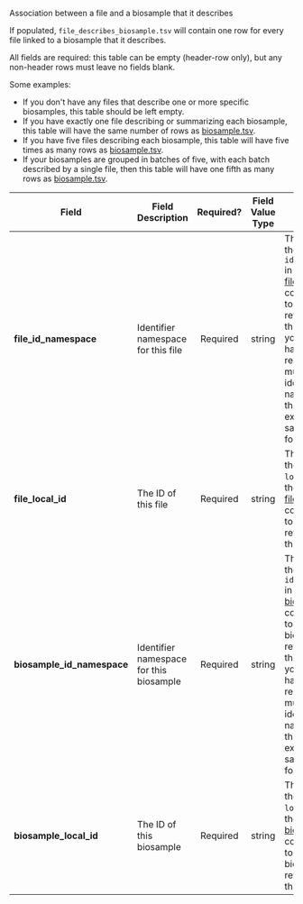 Association between a file and a biosample that it describes

If populated, `file_describes_biosample.tsv` will contain one row for every file linked to a biosample that it describes.

All fields are required: this table can be empty (header-row only), but any non-header rows must leave no fields blank.

Some examples:   
- If you don't have any files that describe one or more specific biosamples, this table should be left empty.
- If you have exactly one file describing or summarizing each biosample, this table will have the same number of rows as [biosample.tsv](./TableInfo:-biosample.tsv).
- If you have five files describing each biosample, this table will have five times as many rows as [biosample.tsv](./TableInfo:-biosample.tsv).
- If your biosamples are grouped in batches of five, with each batch described by a single file, then this table will have one fifth as many rows as [biosample.tsv](./TableInfo:-biosample.tsv).


Field | Field Description | Required? | Field Value Type | Extra Info 
------|-------------------|:-----------:|:-------------:|------------
**file_id_namespace** | Identifier namespace for this file | Required | string | This will be the value of `id_namespace` in the row in [file.tsv](./TableInfo:-file.tsv) corresponding to the file referenced in this row. If your program has not registered multiple CFDE identifier namespaces, this will be exactly the same value for all rows.
**file_local_id** | The ID of this file | Required | string | This will be the value of `local_id` in the row in [file.tsv](./TableInfo:-file.tsv) corresponding to the file referenced in this row.
**biosample_id_namespace** | Identifier namespace for this biosample  | Required | string | This will be the value of `id_namespace` in the row in [biosample.tsv](./TableInfo:-biosample.tsv) corresponding to the biosample referenced in this row. If your program has not registered multiple CFDE identifier namnespaces, this will be exactly the same value for all rows.
**biosample_local_id** | The ID of this biosample | Required | string | This will be the value of `local_id` in the row in [biosample.tsv](./TableInfo:-biosample.tsv) corresponding to the biosample referenced in this row.
